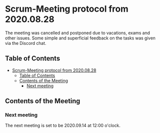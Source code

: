 # Scrum-Meeting protocol from 2020.08.28

The meeting was cancelled and postponed due to vacations, exams and other issues. Some simple and superficial feedback on the tasks was given via the Discord chat.

## Table of Contents

- [Scrum-Meeting protocol from 2020.08.28](#scrum-meeting-protocol-from-20200828)
  - [Table of Contents](#table-of-contents)
  - [Contents of the Meeting](#contents-of-the-meeting)
    - [Next meeting](#next-meeting)

## Contents of the Meeting

### Next meeting

The next meeting is set to be 2020.09.14 at 12:00 o'clock.
